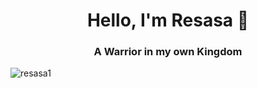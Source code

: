 <h1 align="center">Hello, I'm Resasa 👋</h1>
<!-- <img align="center" alt="web-developer" width="100%" height="auto" src="https://giffiles.alphacoders.com/219/219846.gif"> -->
<h3 align="center">A Warrior in my own Kingdom</h3>

<p align="left"> <img src="https://komarev.com/ghpvc/?username=resasa1&label=Profile%20views&color=0e75b6&style=flat" alt="resasa1" /> </p>
<!-- <img align="center" width="100%" height="auto" src="https://media1.tenor.com/m/dyj0W-2Ztf8AAAAd/himmel-the-hero-himmel-frieren.gif" alt="himmel" />

<div style="width: 100%; height: 0px; position: relative; padding-bottom: 56.250%;"><iframe src="https://streamable.com/e/8caoj5?quality=highest" frameborder="0" width="100%" height="100%" allowfullscreen style="width: 100%; height: 100%; position: absolute;"></iframe></div>

<p align="center"><i align="center">" Maybe it's because i want people to remember me "</i></p>
<br>
<h4><b>Connect with me at :</b></h4>
<!-- <script> let date = date.now(), if date = 810/2025 change unage
</script> -->
